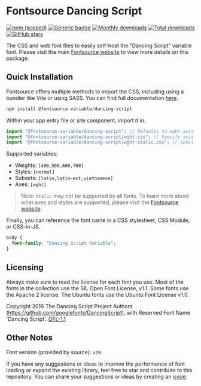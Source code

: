 # Fontsource Dancing Script

[![npm (scoped)](https://img.shields.io/npm/v/@fontsource-variable/dancing-script?color=brightgreen)](https://www.npmjs.com/package/@fontsource-variable/dancing-script) [![Generic badge](https://img.shields.io/badge/fontsource-passing-brightgreen)](https://github.com/fontsource/fontsource) [![Monthly downloads](https://badgen.net/npm/dm/@fontsource-variable/dancing-script)](https://github.com/fontsource/fontsource) [![Total downloads](https://badgen.net/npm/dt/@fontsource-variable/dancing-script)](https://github.com/fontsource/fontsource) [![GitHub stars](https://img.shields.io/github/stars/fontsource/fontsource.svg?style=social&label=Star)](https://github.com/fontsource/fontsource/stargazers)

The CSS and web font files to easily self-host the “Dancing Script” variable font. Please visit the main [Fontsource website](https://fontsource.org/fonts/dancing-script) to view more details on this package.

## Quick Installation

Fontsource offers multiple methods to import the CSS, including using a bundler like Vite or using SASS. You can find full documentation [here](https://fontsource.org/docs/getting-started/introduction).

```javascript
npm install @fontsource-variable/dancing-script
```

Within your app entry file or site component, import it in.

```javascript
import "@fontsource-variable/dancing-script"; // Defaults to wght axis
import "@fontsource-variable/dancing-script/wght.css"; // Specify axis
import "@fontsource-variable/dancing-script/wght-italic.css"; // Specify axis and style
```

Supported variables:
- Weights: `[400,500,600,700]`
- Styles: `[normal]`
- Subsets: `[latin,latin-ext,vietnamese]`
- Axes: `[wght]`

> Note: `italic` may not be supported by all fonts. To learn more about what axes and styles are supported, please visit the [Fontsource website](https://fontsource.org/fonts/dancing-script).

Finally, you can reference the font name in a CSS stylesheet, CSS Module, or CSS-in-JS.

```css
body {
  font-family: "Dancing Script Variable";
}
```

## Licensing
Always make sure to read the license for each font you use. Most of the fonts in the collection use the SIL Open Font License, v1.1. Some fonts use the Apache 2 license. The Ubuntu fonts use the Ubuntu Font License v1.0.

Copyright 2016 The Dancing Script Project Authors (https://github.com/googlefonts/DancingScript), with Reserved Font Name 'Dancing Script'.
[OFL-1.1](https://openfontlicense.org)

## Other Notes
Font version (provided by source): `v29`.

If you have any suggestions or ideas to improve the performance of font loading or expand the existing library, feel free to star and contribute to this repository. You can share your suggestions or ideas by creating an [issue](https://github.com/fontsource/fontsource/issues).